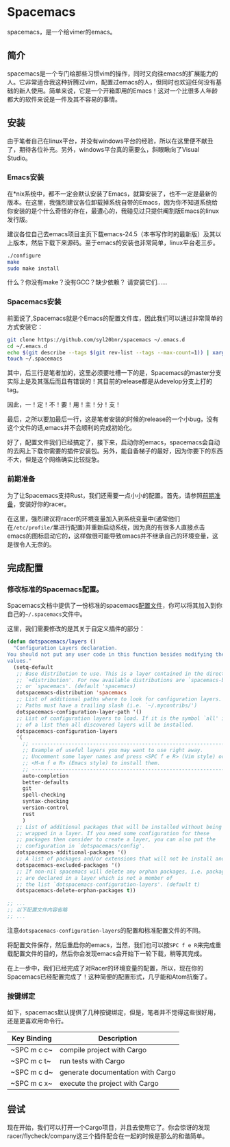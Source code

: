 # Spacemacs
spacemacs，是一个给vimer的emacs。
## 简介
spacemacs是一个专门给那些习惯vim的操作，同时又向往emacs的扩展能力的人。它非常适合我这种折腾过vim，配置过emacs的人，但同时也欢迎任何没有基础的新人使用。简单来说，它是一个开箱即用的Emacs！这对一个比很多人年龄都大的软件来说是一件及其不容易的事情。

## 安装
由于笔者自己在linux平台，并没有windows平台的经验，所以在这里便不献丑了，期待各位补充。另外，windows平台真的需要么，斜眼瞅向了Visual Studio。

### Emacs安装

在*nix系统中，都不一定会默认安装了Emacs，就算安装了，也不一定是最新的版本。在这里，我强烈建议各位卸载掉系统自带的Emacs，因为你不知道系统给你安装的是个什么奇怪的存在，最遭心的，我碰见过只提供阉割版Emacs的linux发行版。

建议各位自己去emacs项目主页下载emacs-24.5（本书写作时的最新版）及其以上版本，然后下载下来源码。至于emacs的安装也非常简单，linux平台老三步。
```bash
./configure
make
sudo make install
```
什么？你没有make？没有GCC？缺少依赖？
请安装它们……

### Spacemacs安装

前面说了,Spacemacs就是个Emacs的配置文件库，因此我们可以通过非常简单的方式安装它：
```bash
git clone https://github.com/syl20bnr/spacemacs ~/.emacs.d
cd ~/.emacs.d
echo $(git describe --tags $(git rev-list --tags --max-count=1)) | xargs git checkout
touch ~/.spacemacs
```
其中，后三行是笔者加的，这里必须要吐槽一下的是，Spacemacs的master分支实际上是及其落后而且有错误的！其目前的release都是从develop分支上打的tag。

因此，一！定！不！要！用！主！分！支！

最后，之所以要加最后一行，这是笔者安装的时候的release的一个小bug，没有这个文件的话,emacs并不会顺利的完成初始化。

好了，配置文件我们已经搞定了，接下来，启动你的emacs，spacemacs会自动的去网上下载你需要的插件安装包。另外，能自备梯子的最好，因为你要下的东西不大，但是这个网络确实比较捉急。

### 前期准备

为了让Spacemacs支持Rust，我们还需要一点小小的配置。首先，请参照[前期准备](https://github.com/rustcc/RustPrimer/blob/master/3-editor/before.md)，安装好你的racer。

在这里，强烈建议将racer的环境变量加入到系统变量中(通常他们在`/etc/profile/`里进行配置)并重新启动系统，因为真的有很多人直接点击emacs的图标启动它的，这样做很可能导致emacs并不继承自己的环境变量，这是很令人无奈的。

## 完成配置

### 修改标准的Spacemacs配置。

Spacemacs文档中提供了一份标准的spacemacs[配置文件](https://github.com/syl20bnr/spacemacs/blob/master/core/templates/.spacemacs.template)，你可以将其加入到你自己的`~/.spacemacs`文件中。

这里，我们需要修改的是其关于自定义插件的部分：
```lisp
(defun dotspacemacs/layers ()
  "Configuration Layers declaration.
You should not put any user code in this function besides modifying the variable
values."
  (setq-default
   ;; Base distribution to use. This is a layer contained in the directory
   ;; `+distribution'. For now available distributions are `spacemacs-base'
   ;; or `spacemacs'. (default 'spacemacs)
   dotspacemacs-distribution 'spacemacs
   ;; List of additional paths where to look for configuration layers.
   ;; Paths must have a trailing slash (i.e. `~/.mycontribs/')
   dotspacemacs-configuration-layer-path '()
   ;; List of configuration layers to load. If it is the symbol `all' instead
   ;; of a list then all discovered layers will be installed.
   dotspacemacs-configuration-layers
   '(
     ;; ----------------------------------------------------------------
     ;; Example of useful layers you may want to use right away.
     ;; Uncomment some layer names and press <SPC f e R> (Vim style) or
     ;; <M-m f e R> (Emacs style) to install them.
     ;; ----------------------------------------------------------------
     auto-completion
     better-defaults
     git
     spell-checking
     syntax-checking
     version-control
     rust
     )
   ;; List of additional packages that will be installed without being
   ;; wrapped in a layer. If you need some configuration for these
   ;; packages then consider to create a layer, you can also put the
   ;; configuration in `dotspacemacs/config'.
   dotspacemacs-additional-packages '()
   ;; A list of packages and/or extensions that will not be install and loaded.
   dotspacemacs-excluded-packages '()
   ;; If non-nil spacemacs will delete any orphan packages, i.e. packages that
   ;; are declared in a layer which is not a member of
   ;; the list `dotspacemacs-configuration-layers'. (default t)
   dotspacemacs-delete-orphan-packages t))
   
;; ...
;; 以下配置文件内容省略
;; ...
```

注意`dotspacemacs-configuration-layers`的配置和标准配置文件的不同。

将配置文件保存，然后重启你的emacs，当然，我们也可以按`SPC f e R`来完成重载配置文件的目的，然后你会发现emacs会开始下一轮下载，稍等其完成。

在上一步中，我们已经完成了对Racer的环境变量的配置，所以，现在你的Spacemacs已经配置完成了！这种简便的配置形式，几乎能和Atom抗衡了。

### 按键绑定
如下，spacemacs默认提供了几种按键绑定，但是，笔者并不觉得这些很好用，还是更喜欢用命令行。

| Key Binding | Description                       |
|-------------|-----------------------------------|
| ~SPC m c c~ | compile project with Cargo        |
| ~SPC m c t~ | run tests with Cargo              |
| ~SPC m c d~ | generate documentation with Cargo |
| ~SPC m c x~ | execute the project with Cargo    |

## 尝试

现在开始，我们可以打开一个Cargo项目，并且去使用它了。你会惊讶的发现racer/flycheck/company这三个插件配合在一起的时候是那么的和谐简单。
